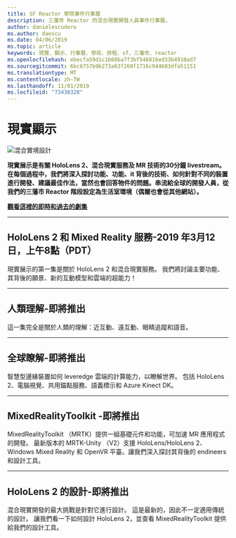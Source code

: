 ```yaml
---
title: SF Reactor 學院事件行事曆
description: 三藩市 Reactor 的混合現實開發人員事件行事曆。
author: danielescudero
ms.author: daescu
ms.date: 04/06/2019
ms.topic: article
keywords: 現實、顯示、行事曆、學術、排程、sf、三藩市、reactor
ms.openlocfilehash: ebecfa59d1c1b60ba7f3bf546816ed33b4910ad7
ms.sourcegitcommit: 6bc6757b9b273a63f260f1716c944603dfa51151
ms.translationtype: MT
ms.contentlocale: zh-TW
ms.lasthandoff: 11/01/2019
ms.locfileid: "73438328"
---
```

# <a name="the-realities-show"></a>現實顯示
![混合實境設計](images/therealitiesshow.jpg)

**現實展示是有關 HoloLens 2、混合現實服務及 MR 技術的30分鐘 livestream。在每個過程中，我們將深入探討功能、功能、it 背後的技術、如何針對不同的裝置進行開發、建議最佳作法，當然也會回答物件的問題。串流給全球的開發人員，從我們的三藩市 Reactor 階段設定為生活室環境（偶爾也會從其他網站）。**

**[觀看這裡的即時和過去的劇集](https://aka.ms/trs)**
___

## <a name="hololens-2-and-mixed-reality-services---march-12-2019-8-am-pdt"></a>**HoloLens 2 和 Mixed Reality 服務**-2019 年3月12日，上午8點（PDT）
現實展示的第一集是關於 HoloLens 2 和混合現實服務。 我們將討論主要功能、其背後的願景、新的互動模型和雲端的超能力！

___

## <a name="human-understanding---coming-soon"></a>**人類理解**-即將推出
這一集完全是關於人類的理解：近互動、遠互動、眼睛追蹤和語音。

___
## <a name="world-understanding---coming-soon"></a>**全球瞭解**-即將推出
智慧型邊緣裝置如何 leveredge 雲端的計算能力，以瞭解世界。 包括 HoloLens 2、電腦視覺、共用錨點服務、語義標示和 Azure Kinect DK。

___
## <a name="mixedrealitytoolkit---coming-soon"></a>**MixedRealityToolkit** -即將推出
MixedRealityToolkit （MRTK）提供一組基礎元件和功能，可加速 MR 應用程式的開發。 最新版本的 MRTK-Unity （V2）支援 HoloLens/HoloLens 2、Windows Mixed Reality 和 OpenVR 平臺。讓我們深入探討其背後的 endineers 和設計工具。

___
## <a name="designing-for-hololens-2---coming-soon"></a>**HoloLens 2 的設計**-即將推出
混合現實開發的最大挑戰是針對它進行設計。 這是最新的，因此不一定適用傳統的設計。 讓我們看一下如何設計 HoloLens 2，並查看 MixedRealityToolkit 提供給我們的設計工具。



